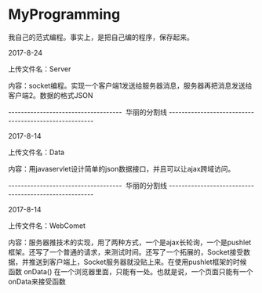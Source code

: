 # MyProgramming
我自己的范式编程。事实上，是把自己编的程序，保存起来。


2017-8-24

上传文件名：Server

内容：socket编程。实现一个客户端1发送给服务器消息，服务器再把消息发送给客户端2。数据的格式JSON

------------------------------------  华丽的分割线 ------------------------------------------------------


2017-8-14

上传文件名：Data

内容：用javaservlet设计简单的json数据接口，并且可以让ajax跨域访问。


------------------------------------  华丽的分割线 ------------------------------------------------------

2017-8-14

上传文件名：WebComet

内容：服务器推技术的实现，用了两种方式，一个是ajax长轮询，一个是pushlet框架。还写了一个普通的请求，来测试时间。还写了一个拓展的，Socket接受数据，并推送到客户端上，Socket服务器就没贴上来。在使用pushlet框架的时候 函数 onData() 在一个浏览器里面，只能有一处。也就是说，一个页面只能有一个onData来接受函数

